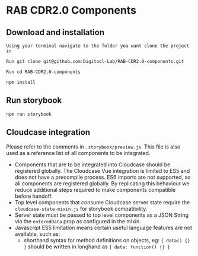 # RAB CDR2.0 Components

## Download and installation

```
Using your terminal navigate to the folder you want clone the project in
```

```
Run git clone git@github.com:Digitool-Lab/RAB-CDR2.0-components.git
```

```
Run cd RAB-CDR2.0-components
```

```
npm install
```

## Run storybook

```
npm run storybook

```

## Cloudcase integration

Please refer to the comments in `.storybook/preview.js`.  This file is also used as a reference list of all components to be integrated.

- Components that are to be integrated into Cloudcase should be registered globally. The Cloudcase Vue integration is limited to ES5 and does not have a precompile process. ES6 imports are not supported, so all components are registered globally. By replicating this behaviour we reduce additional steps required to make components compatible before handoff.
- Top level components that consume Cloudcase server state require the `cloudcase-state-mixin.js` for storybook compatibility.
- Server state must be passed to top level components as a JSON String via the `enteredData` prop as configured in the mixin.
- Javascript ES5 limitation means certain useful language features are not available, such as:
  - shorthand syntax for method definitions on objects, eg: `{ data() {} }` should be written in longhand as `{ data: function() {} }`